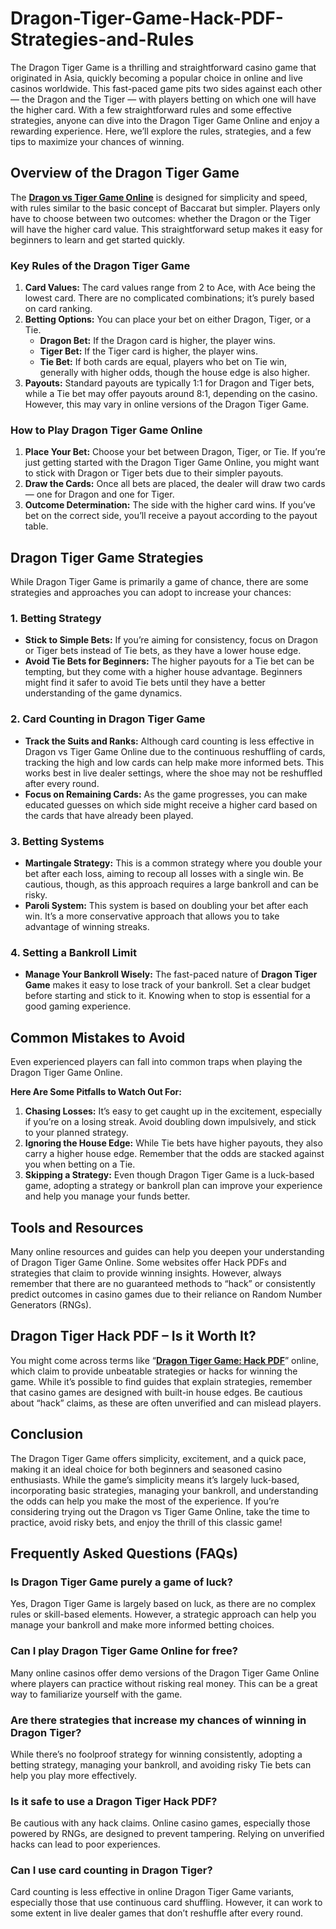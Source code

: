 # Dragon-Tiger-Game-Hack-PDF-Strategies-and-Rules

<!-- wp:paragraph -->
<p>The Dragon Tiger Game is a thrilling and straightforward casino game that originated in Asia, quickly becoming a popular choice in online and live casinos worldwide. This fast-paced game pits two sides against each other — the Dragon and the Tiger — with players betting on which one will have the higher card. With a few straightforward rules and some effective strategies, anyone can dive into the Dragon Tiger Game Online and enjoy a rewarding experience. Here, we’ll explore the rules, strategies, and a few tips to maximize your chances of winning.</p>
<!-- /wp:paragraph -->

<!-- wp:heading -->
<h2 class="wp-block-heading">Overview of the Dragon Tiger Game</h2>
<!-- /wp:heading -->

<!-- wp:paragraph -->
<p>The <strong><a href="https://link.fun88-india.com/evolution-dragon-tiger">Dragon vs Tiger Game Online</a></strong> is designed for simplicity and speed, with rules similar to the basic concept of Baccarat but simpler. Players only have to choose between two outcomes: whether the Dragon or the Tiger will have the higher card value. This straightforward setup makes it easy for beginners to learn and get started quickly.</p>
<!-- /wp:paragraph -->

<!-- wp:heading {"level":3} -->
<h3 class="wp-block-heading">Key Rules of the Dragon Tiger Game</h3>
<!-- /wp:heading -->

<!-- wp:list {"ordered":true} -->
<ol class="wp-block-list"><!-- wp:list-item -->
<li><strong>Card Values:</strong> The card values range from 2 to Ace, with Ace being the lowest card. There are no complicated combinations; it’s purely based on card ranking.<br></li>
<!-- /wp:list-item -->

<!-- wp:list-item -->
<li><strong>Betting Options:</strong> You can place your bet on either Dragon, Tiger, or a Tie.<br><!-- wp:list -->
<ul class="wp-block-list"><!-- wp:list-item -->
<li><strong>Dragon Bet:</strong> If the Dragon card is higher, the player wins.<br></li>
<!-- /wp:list-item -->

<!-- wp:list-item -->
<li><strong>Tiger Bet:</strong> If the Tiger card is higher, the player wins.<br></li>
<!-- /wp:list-item -->

<!-- wp:list-item -->
<li><strong>Tie Bet:</strong> If both cards are equal, players who bet on Tie win, generally with higher odds, though the house edge is also higher.<br></li>
<!-- /wp:list-item --></ul>
<!-- /wp:list --></li>
<!-- /wp:list-item -->

<!-- wp:list-item -->
<li><strong>Payouts:</strong> Standard payouts are typically 1:1 for Dragon and Tiger bets, while a Tie bet may offer payouts around 8:1, depending on the casino. However, this may vary in online versions of the Dragon Tiger Game.</li>
<!-- /wp:list-item --></ol>
<!-- /wp:list -->

<!-- wp:heading {"level":3} -->
<h3 class="wp-block-heading">How to Play Dragon Tiger Game Online</h3>
<!-- /wp:heading -->

<!-- wp:list {"ordered":true} -->
<ol class="wp-block-list"><!-- wp:list-item -->
<li><strong>Place Your Bet:</strong> Choose your bet between Dragon, Tiger, or Tie. If you’re just getting started with the Dragon Tiger Game Online, you might want to stick with Dragon or Tiger bets due to their simpler payouts.<br></li>
<!-- /wp:list-item -->

<!-- wp:list-item -->
<li><strong>Draw the Cards:</strong> Once all bets are placed, the dealer will draw two cards — one for Dragon and one for Tiger.<br></li>
<!-- /wp:list-item -->

<!-- wp:list-item -->
<li><strong>Outcome Determination:</strong> The side with the higher card wins. If you’ve bet on the correct side, you’ll receive a payout according to the payout table.</li>
<!-- /wp:list-item --></ol>
<!-- /wp:list -->

<!-- wp:heading -->
<h2 class="wp-block-heading">Dragon Tiger Game Strategies</h2>
<!-- /wp:heading -->

<!-- wp:paragraph -->
<p>While Dragon Tiger Game is primarily a game of chance, there are some strategies and approaches you can adopt to increase your chances:</p>
<!-- /wp:paragraph -->

<!-- wp:heading {"level":3} -->
<h3 class="wp-block-heading">1. Betting Strategy</h3>
<!-- /wp:heading -->

<!-- wp:list -->
<ul class="wp-block-list"><!-- wp:list-item -->
<li><strong>Stick to Simple Bets:</strong> If you’re aiming for consistency, focus on Dragon or Tiger bets instead of Tie bets, as they have a lower house edge.<br></li>
<!-- /wp:list-item -->

<!-- wp:list-item -->
<li><strong>Avoid Tie Bets for Beginners:</strong> The higher payouts for a Tie bet can be tempting, but they come with a higher house advantage. Beginners might find it safer to avoid Tie bets until they have a better understanding of the game dynamics.</li>
<!-- /wp:list-item --></ul>
<!-- /wp:list -->

<!-- wp:heading {"level":3} -->
<h3 class="wp-block-heading">2. Card Counting in Dragon Tiger Game</h3>
<!-- /wp:heading -->

<!-- wp:list -->
<ul class="wp-block-list"><!-- wp:list-item -->
<li><strong>Track the Suits and Ranks:</strong> Although card counting is less effective in Dragon vs Tiger Game Online due to the continuous reshuffling of cards, tracking the high and low cards can help make more informed bets. This works best in live dealer settings, where the shoe may not be reshuffled after every round.<br></li>
<!-- /wp:list-item -->

<!-- wp:list-item -->
<li><strong>Focus on Remaining Cards:</strong> As the game progresses, you can make educated guesses on which side might receive a higher card based on the cards that have already been played.</li>
<!-- /wp:list-item --></ul>
<!-- /wp:list -->

<!-- wp:heading {"level":3} -->
<h3 class="wp-block-heading">3. Betting Systems</h3>
<!-- /wp:heading -->

<!-- wp:list -->
<ul class="wp-block-list"><!-- wp:list-item -->
<li><strong>Martingale Strategy:</strong> This is a common strategy where you double your bet after each loss, aiming to recoup all losses with a single win. Be cautious, though, as this approach requires a large bankroll and can be risky.<br></li>
<!-- /wp:list-item -->

<!-- wp:list-item -->
<li><strong>Paroli System:</strong> This system is based on doubling your bet after each win. It’s a more conservative approach that allows you to take advantage of winning streaks.</li>
<!-- /wp:list-item --></ul>
<!-- /wp:list -->

<!-- wp:heading {"level":3} -->
<h3 class="wp-block-heading">4. Setting a Bankroll Limit</h3>
<!-- /wp:heading -->

<!-- wp:list -->
<ul class="wp-block-list"><!-- wp:list-item -->
<li><strong>Manage Your Bankroll Wisely:</strong> The fast-paced nature of <strong>Dragon Tiger Game</strong> makes it easy to lose track of your bankroll. Set a clear budget before starting and stick to it. Knowing when to stop is essential for a good gaming experience.</li>
<!-- /wp:list-item --></ul>
<!-- /wp:list -->

<!-- wp:heading -->
<h2 class="wp-block-heading">Common Mistakes to Avoid</h2>
<!-- /wp:heading -->

<!-- wp:paragraph -->
Even experienced players can fall into common traps when playing the Dragon Tiger Game Online. 
  
 <strong>Here Are Some Pitfalls to Watch Out For:</strong>
  
<!-- /wp:paragraph -->

<!-- wp:list {"ordered":true} -->
<ol class="wp-block-list"><!-- wp:list-item -->
<li><strong>Chasing Losses:</strong> It’s easy to get caught up in the excitement, especially if you’re on a losing streak. Avoid doubling down impulsively, and stick to your planned strategy.<br></li>
<!-- /wp:list-item -->

<!-- wp:list-item -->
<li><strong>Ignoring the House Edge:</strong> While Tie bets have higher payouts, they also carry a higher house edge. Remember that the odds are stacked against you when betting on a Tie.<br></li>
<!-- /wp:list-item -->

<!-- wp:list-item -->
<li><strong>Skipping a Strategy:</strong> Even though Dragon Tiger Game is a luck-based game, adopting a strategy or bankroll plan can improve your experience and help you manage your funds better.</li>
<!-- /wp:list-item --></ol>
<!-- /wp:list -->

<!-- wp:heading -->
<h2 class="wp-block-heading">Tools and Resources</h2>
<!-- /wp:heading -->

<!-- wp:paragraph -->
<p>Many online resources and guides can help you deepen your understanding of Dragon Tiger Game Online. Some websites offer Hack PDFs and strategies that claim to provide winning insights. However, always remember that there are no guaranteed methods to “hack” or consistently predict outcomes in casino games due to their reliance on Random Number Generators (RNGs).</p>
<!-- /wp:paragraph -->

<!-- wp:heading -->
<h2 class="wp-block-heading">Dragon Tiger Hack PDF – Is it Worth It?</h2>
<!-- /wp:heading -->

<!-- wp:paragraph -->
<p>You might come across terms like “<strong><a href="https://link.fun88-india.com/blog-dragon-vs-tiger-tricks">Dragon Tiger Game: Hack PDF</a></strong>” online, which claim to provide unbeatable strategies or hacks for winning the game. While it’s possible to find guides that explain strategies, remember that casino games are designed with built-in house edges. Be cautious about “hack” claims, as these are often unverified and can mislead players.</p>
<!-- /wp:paragraph -->

<!-- wp:heading -->
<h2 class="wp-block-heading">Conclusion</h2>
<!-- /wp:heading -->

<!-- wp:paragraph -->
<p>The Dragon Tiger Game offers simplicity, excitement, and a quick pace, making it an ideal choice for both beginners and seasoned casino enthusiasts. While the game’s simplicity means it’s largely luck-based, incorporating basic strategies, managing your bankroll, and understanding the odds can help you make the most of the experience. If you’re considering trying out the Dragon vs Tiger Game Online, take the time to practice, avoid risky bets, and enjoy the thrill of this classic game!</p>
<!-- /wp:paragraph -->

<!-- wp:heading -->
<h2 class="wp-block-heading"><strong>Frequently Asked Questions</strong> (FAQs)</h2>
<!-- /wp:heading -->

<!-- wp:heading {"level":3} -->
<h3 class="wp-block-heading">Is Dragon Tiger Game purely a game of luck?</h3>
<!-- /wp:heading -->

<!-- wp:paragraph -->
<p>Yes, Dragon Tiger Game is largely based on luck, as there are no complex rules or skill-based elements. However, a strategic approach can help you manage your bankroll and make more informed betting choices.</p>
<!-- /wp:paragraph -->

<!-- wp:heading {"level":3} -->
<h3 class="wp-block-heading">Can I play Dragon Tiger Game Online for free?</h3>
<!-- /wp:heading -->

<!-- wp:paragraph -->
<p>Many online casinos offer demo versions of the Dragon Tiger Game Online where players can practice without risking real money. This can be a great way to familiarize yourself with the game.</p>
<!-- /wp:paragraph -->

<!-- wp:heading {"level":3} -->
<h3 class="wp-block-heading">Are there strategies that increase my chances of winning in Dragon Tiger?</h3>
<!-- /wp:heading -->

<!-- wp:paragraph -->
<p>While there’s no foolproof strategy for winning consistently, adopting a betting strategy, managing your bankroll, and avoiding risky Tie bets can help you play more effectively.</p>
<!-- /wp:paragraph -->

<!-- wp:heading {"level":3} -->
<h3 class="wp-block-heading">Is it safe to use a <strong>Dragon Tiger Hack PDF</strong>?</h3>
<!-- /wp:heading -->

<!-- wp:paragraph -->
<p>Be cautious with any hack claims. Online casino games, especially those powered by RNGs, are designed to prevent tampering. Relying on unverified hacks can lead to poor experiences.</p>
<!-- /wp:paragraph -->

<!-- wp:heading {"level":3} -->
<h3 class="wp-block-heading">Can I use card counting in Dragon Tiger?</h3>
<!-- /wp:heading -->

<!-- wp:paragraph -->
<p>Card counting is less effective in online Dragon Tiger Game variants, especially those that use continuous card shuffling. However, it can work to some extent in live dealer games that don’t reshuffle after every round.</p>
<!-- /wp:paragraph -->

